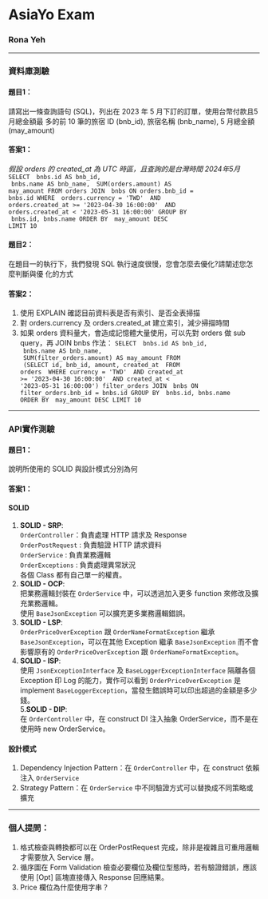 # AsiaYo Exam
### Rona Yeh
* * *
### 資料庫測驗
#### 題目1：
請寫出一條查詢語句 (SQL)，列出在 2023 年 5 月下訂的訂單，使用台幣付款且5月總金額最 多的前 10 筆的旅宿 ID (bnb_id), 旅宿名稱 (bnb_name), 5 月總金額 (may_amount)
#### 答案1：
_假設 orders 的 created_at 為 UTC 時區，且查詢的是台灣時間 2024年5月_
<code>SELECT 
` `bnbs.id AS bnb_id,
` `bnbs.name AS bnb_name,
` `SUM(orders.amount) AS may_amount
FROM orders
JOIN
` `bnbs ON orders.bnb_id = bnbs.id
WHERE
` `orders.currency = 'TWD'
` `AND orders.created_at >= '2023-04-30 16:00:00'
` `AND orders.created_at < '2023-05-31 16:00:00'
GROUP BY
` `bnbs.id, bnbs.name
ORDER BY
` `may_amount DESC
LIMIT 10</code>
#### 題目2：
在題目一的執行下，我們發現 SQL 執行速度很慢，您會怎麼去優化?請闡述您怎麼判斷與優 化的方式
#### 答案2：
1. 使用 EXPLAIN 確認目前資料表是否有索引、是否全表掃描
2. 對 orders.currency 及 orders.created_at 建立索引，減少掃描時間
3. 如果 orders 資料量大，會造成記憶體大量使用，可以先對 orders 做 sub query，再 JOIN bnbs
   作法：
<code>SELECT 
` `bnbs.id AS bnb_id,
` `bnbs.name AS bnb_name,
` `SUM(filter_orders.amount) AS may_amount
FROM 
` `(SELECT id, bnb_id, amount, created_at
` `FROM orders 
` `WHERE currency = 'TWD'
` `AND created_at >= '2023-04-30 16:00:00'
` `AND created_at < '2023-05-31 16:00:00') filter_orders
JOIN
` `bnbs ON filter_orders.bnb_id = bnbs.id
GROUP BY
` `bnbs.id, bnbs.name
ORDER BY
` `may_amount DESC
LIMIT 10</code>
* * *
### API實作測驗
#### 題目1：
說明所使用的 SOLID 與設計模式分別為何
#### 答案1：

#### SOLID

1. **SOLID - SRP**:<br>
`OrderController`：負責處理 HTTP 請求及 Response<br>
`OrderPostRequest` : 負責驗證 HTTP 請求資料<br>
`OrderService` : 負責業務邏輯<br>
`OrderExceptions` : 負責處理異常狀況<br>
各個 Class 都有自己單一的權責。<br>
2. **SOLID - OCP**:<br>
把業務邏輯封裝在 `OrderService` 中，可以透過加入更多 function 來修改及擴充業務邏輯。<br>
使用 `BaseJsonException` 可以擴充更多業務邏輯錯誤。<br>
3. **SOLID - LSP**:<br>
`OrderPriceOverException` 跟 `OrderNameFormatException` 繼承 `BaseJsonException`，可以在其他 Exception 繼承 `BaseJsonException` 而不會影響原有的 `OrderPriceOverException` 跟 `OrderNameFormatException`。<br>
4. **SOLID - ISP**:<br>
使用 `JsonExceptionInterface` 及 `BaseLoggerExceptionInterface` 隔離各個 Exception 印 Log 的能力，實作可以看到 `OrderPriceOverException` 是 implement `BaseLoggerException`，當發生錯誤時可以印出超過的金額是多少錢。<br>
5.**SOLID - DIP**:<br>
在 `OrderController` 中，在 construct DI 注入抽象 OrderService，而不是在使用時 new OrderService。<br>
#### 設計模式
1. Dependency Injection Pattern：在 `OrderController` 中，在 construct 依賴注入 `OrderService`
2. Strategy Pattern：在 `OrderService` 中不同驗證方式可以替換成不同策略或擴充

* * *
### 個人提問：
1. 格式檢查與轉換都可以在 OrderPostRequest 完成，除非是複雜且可重用邏輯才需要放入 Service 層。
2. 循序圖在 Form Validation 檢查必要欄位及欄位型態時，若有驗證錯誤，應該使用 [Opt] 區塊直接傳入 Response 回應結果。
3. Price 欄位為什麼使用字串？
